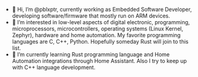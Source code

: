 - 👋 Hi, I’m @pblxptr, currently working as Embedded Software Developer, developing software/firmware that mostly run on ARM devices.
- 👀 I’m interested in low-level aspects of digital electronic, programming, microprocessors, microcontrollers, operating systems (Linux Kernel, Zephyr), hardware and home automation. My favorite programming languages are C, C++, Python. Hopefully someday Rust will join to this list.
- 🌱 I’m currently learning Rust programming language and Home Automation integrations through Home Assistant. Also I try to keep up with C++ language development.

<!---
pblxptr/pblxptr is a ✨ special ✨ repository because its `README.md` (this file) appears on your GitHub profile.
You can click the Preview link to take a look at your changes.
--->
